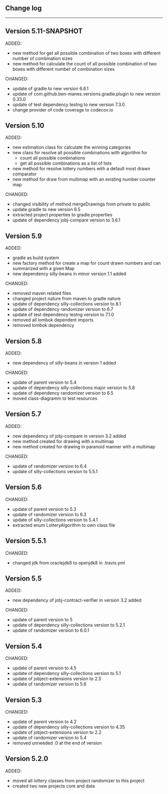 ## Change log
----------------------

Version 5.11-SNAPSHOT
-------------

ADDED:

- new method for get all possible combination of two boxes with different number of combination sizes
- new method for calculate the count of all possible combination of two boxes with different number of combination sizes

CHANGED:

- update of gradle to new version 6.6.1
- update of com.github.ben-manes.versions.gradle.plugin to new version 0.33.0
- update of test dependency testng to new version 7.3.0
- change provider of code coverage to codecov.io

Version 5.10
-------------

ADDED:

- new estimation class for calculate the winning categories
- new class for resolve all possible combinations with algorithm for 
    - count all possible combinations
    - get all possible combinations as a list of lists
- new method for resolve lottery numbers with a default most drawn comparator
- new method for draw from multimap with an existing number counter map

CHANGED:

- changed visibility of method mergeDrawings from private to public
- update gradle to new version 6.5
- extracted project properties to gradle.properties
- update of dependency jobj-compare version to 3.6.1

Version 5.9
-------------

ADDED:
 
- gradle as build system
- new factory method for create a map for count drawn numbers and can summarized with a given Map
- new dependency silly-beans in minor version 1.1 added

CHANGED:

- removed maven related files
- changed project nature from maven to gradle nature
- update of dependency silly-collections version to 8.1
- update of dependency randomizer version to 6.7
- update of test dependency testng version to 7.1.0
- removed all lombok dependent imports
- removed lombok dependency

Version 5.8
-------------

ADDED:
 
- new dependency of silly-beans in version 1 added

CHANGED:

- update of parent version to 5.4
- update of dependency silly-collections major version to 5.8
- update of dependency randomizer version to 6.5
- moved class-diagramm to test resources

Version 5.7
-------------

ADDED:
 
- new dependency of jobj-compare in version 3.2 added
- new method created for drawing with a multimap
- new method created for drawing in paranoid manner with a multimap 

CHANGED:

- update of randomizer version to 6.4
- update of silly-collections version to 5.5.1

Version 5.6
-------------

CHANGED:

- update of parent version to 5.3
- update of randomizer version to 6.3
- update of silly-collections version to 5.4.1
- extracted enum LotteryAlgorithm to own class file

Version 5.5.1
-------------

CHANGED:

- changed jdk from oraclejdk8 to openjdk8 in .travis.yml

Version 5.5
-------------

ADDED:
 
- new dependency of jobj-contract-verifier in version 3.2 added

CHANGED:

- update of parent version to 5
- update of dependency silly-collections version to 5.2.1
- update of randomizer version to 6.0.1

Version 5.4
-------------

CHANGED:

- update of parent version to 4.5
- update of dependency silly-collections version to 5.1
- update of jobject-extensions version to 2.5
- update of randomizer version to 5.6

Version 5.3
-------------

CHANGED:

- update of parent version to 4.2
- update of dependency silly-collections version to 4.35
- update of jobject-extensions version to 2.2
- update of randomizer version to 5.4
- removed unneeded .0 at the end of version

Version 5.2.0
-------------

ADDED:
 
- moved all lottery classes from project randomizer to this project
- created two new projects core and data
